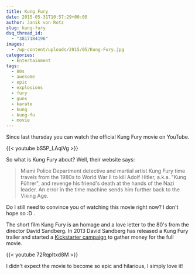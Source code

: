 ```yaml
---
title: Kung Fury
date: 2015-05-31T10:57:29+00:00
author: Janik von Rotz
slug: kung-fury
dsq_thread_id:
  - "3817184196"
images:
  - /wp-content/uploads/2015/05/Kung-Fury.jpg
categories:
  - Entertainment
tags:
  - 80s
  - awesome
  - epic
  - explosions
  - fury
  - guns
  - karate
  - kung
  - kung-fu
  - movie
---
```

Since last thursday you can watch the official Kung Fury movie on YouTube.

{{< youtube bS5P_LAqiVg >}}

So what is Kung Fury about? Well, their website says:
<!--more-->
> Miami Police Department detective and martial artist Kung Fury time travels from the 1980s to World War II to kill Adolf Hitler, a.k.a. "Kung Führer", and revenge his friend's death at the hands of the Nazi leader. An error in the time machine sends him further back to the Viking Age.

Do I still need to convince you of watching this movie right now? I don't hope so :D .

The short film Kung Fury is an homage and a love letter to the 80's from the director David Sandberg.
In 2013 David Sandberg has released a Kung Fury trailer and started a [Kickstarter campaign](https://www.kickstarter.com/projects/kungfury/kung-fury) to gather money for the full movie.

{{< youtube 72RqpItxd8M >}}

I didn't expect the movie to become so epic and hilarious, I simply love it!